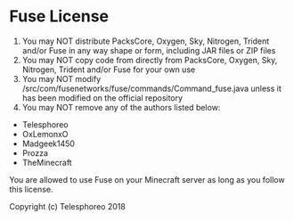 Fuse License
================

1. You may NOT distribute PacksCore, Oxygen, Sky, Nitrogen, Trident and/or Fuse in any way shape or form, including JAR files or ZIP files
2. You may NOT copy code from directly from PacksCore, Oxygen, Sky, Nitrogen, Trident and/or Fuse for your own use
3. You may NOT modify /src/com/fusenetworks/fuse/commands/Command_fuse.java unless it has been modified on the official repository
4. You may NOT remove any of the authors listed below:
- Telesphoreo
- OxLemonxO
- Madgeek1450
- Prozza
- TheMinecraft

You are allowed to use Fuse on your Minecraft server as long as you follow this license.

Copyright (c) Telesphoreo 2018